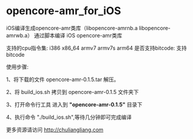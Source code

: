 # opencore-amr_for_iOS
iOS编译生成opencore-amr类库（libopencore-amrnb.a libopencore-amrwb.a）
通过脚本编译 iOS opencore-amr类库

支持的cpu指令集: i386 x86_64 armv7 armv7s arm64
是否支持bitcode: 支持bitcode

使用步骤:

1、将下载的文件 opencore-amr-0.1.5.tar 解压。

2、将 build_ios.sh 拷贝到 opencore-amr-0.1.5 文件夹下

3、打开命令行工具 进入到 __"opencore-amr-0.1.5"__ 目录下

4、执行命令 "./build_ios.sh",等待几分钟即可完成编译


更多资源请访问 http://chuliangliang.com

